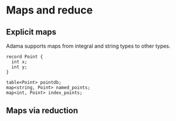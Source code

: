 # Maps and reduce

## Explicit maps
Adama supports maps from integral and string types to other types.

```adama
record Point {
  int x;
  int y;
}

table<Point> pointdb;
map<string, Point> named_points;
map<int, Point> index_points;
```


## Maps via reduction
